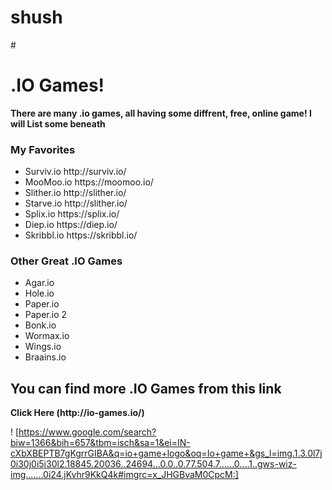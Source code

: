 # shush
#<h1> .IO Games! </h1> 
<b> There are many .io games, all having some diffrent, free, online game! I will List some beneath </b>

<h3> My Favorites </h3>
<ul> 
<li>Surviv.io http://surviv.io/</li>
<li>MooMoo.io https://moomoo.io/</li>
<li>Slither.io http://slither.io/</li>
<li>Starve.io http://slither.io/</li>
<li>Splix.io https://splix.io/</li>
<li>Diep.io https://diep.io/</li>
<li>Skribbl.io https://skribbl.io/</li>

</ul>

<h3> Other Great .IO Games </h3>
<ul>
	<li>Agar.io</li>
	<li>Hole.io</li>
	<li>Paper.io</li>
	<li>Paper.io 2</li>
	<li>Bonk.io</li>
	<li>Wormax.io</li>
	<li>Wings.io</li>
	<li>Braains.io</li>

</ul>

<h2> You can find more .IO Games from this link </h2>
<b> Click Here (http://io-games.io/)</b>


! [https://www.google.com/search?biw=1366&bih=657&tbm=isch&sa=1&ei=IN-cXbXBEPTB7gKgrrGIBA&q=io+game+logo&oq=Io+game+&gs_l=img.1.3.0l7j0i30j0i5i30l2.18845.20036..24694...0.0..0.77.504.7......0....1..gws-wiz-img.......0i24.jKvhr9KkQ4k#imgrc=x_JHGBvaM0CpcM:]



